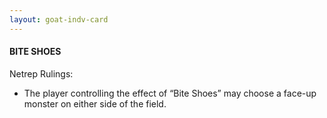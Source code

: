 ```yaml
---
layout: goat-indv-card
---
```


#### BITE SHOES

Netrep Rulings:

*   The player controlling the effect of “Bite Shoes” may choose a face-up monster on either side of the field.